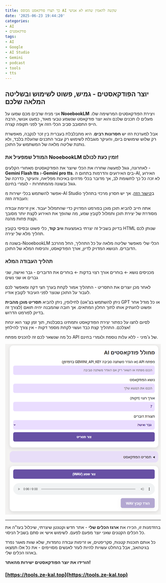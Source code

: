```yaml
---
title: כך תצרו פודקאסט מבוסס AI שקשה להאמין שהוא לא אנושי
date: '2025-06-23 19:44:20'
categories:
- AI
- פודקאסטים
tags:
- AI
- Google
- AI Studio
- Gemini
- podcast
- tools
- tts
---
```


## **יוצר הפודקאסטים - גמיש, פשוט לשימוש ובשליטה המלאה שלכם**

אני מניח שרבים מכם שמעו על **NooebookLM** ויצירת הפודקאסטים המרשימה שלו. מעלים לו תכנים שלכם והוא יוצר פודקאסט שנשמע טבעי מאוד, כמעט אנושי, הרבה הייפ התסובב סביב הכלי הזה אך לפני תקופה קצרה.

אבל למערכת הזו יש **חסרונות רבים**. היא מתבלבלת בעברית בין זכר לנקבה, מאפשרת רק שלוש שימושים ביום, והעיקר מוגבלת לשימוש רק עבור התכנים שהעלת בלבד, ולא נותנת שליטה מלאה של המשתמש על התוכן.

### המודל שמפעיל את NooebookLM זמין כעת לכולם!

לאחרונה, גוגל למעשה שחררו את הכלי שיוצר את הפודקאסטים מאחורי הקלעים - **Gemini Flash tts** ו-**Gemini pro tts**. בים האירועים והדרמות בתחום ה-AI, האירוע לא זכה כל כך לתשומת לב, אך מדובר בכלי מדהים באיכות מפליאה, והעיקר, כדרכה של גוגל ובשונה מהמתחרות - לגמרי בחינם.

אפשר להשתמש בכלי ישירות מ-AI Studio ב[קישור הזה](https://aistudio.google.com/generate-speech). אך יש חסרון מרכזי בתהליך העבודה הזה:

אתה חייב להביא תוכן מוכן בפורמט המדויק כדי שהתמלול יעבוד. אין זרימת עבודה מסודרת של יצירת תוכן ותמלול לקובץ שמע, מה שהופך את האירוע לקצת יותר מסובך וקצת פחות מהנה.

בדיוק בשביל זה יצרתי באמצעות **וויב קוד**, כלי פשוט ובסיסי בקובץ HTML שנותן לכם תהליך מלא של יצירה.

בשונה מ-NooebookLM הכלי שלי מאפשר שליטה מלאה על כל התהליך, החל מהרכב הדוברים. הנושא המדויק לדיון, אורך הפודקאסט, והניסוח המלא של התוכן.

### תהליך העבודה המלא

מכניסים נושא ← בוחרים אורך רצוי בדקות ← בוחרים את הדוברים - גבר ואישה, שני גברים או שני נשים
 
לאחר מכן יוצרים את התסריט - התהליך אמור לקחת בערך חצי דקה ומאפשר לכם לעבור על התוכן שנוצר לפני העיבוד לקובץ אודיו.

לחילופין, ניתן להביא **תסריט מוכן מהבית** (ניתן להשתמש בצ'אט GPT או כל מודל אחר לצורך זה) ופשוט להעתיק אותו לתוך החלון המתאים. אך חובה שהמבנה יהיה תואם בדיוק לפורמט הדרוש.

לסיום לחצו על כפתור יצירת הפודקאסט ותמתינו בסבלנות, תוך זמן קצר הוא ינחת אצלכם. התהליך קצת כבד ועשוי לקחת מספר דקות - אין צורך להילחץ!

כל מה שנשאר לכם זה להכניס מפתח API של ג'מיני - ללא עלות נוספת ולגמרי בחינם.

[![podcast-creator.png](/assets/images/podcast-creator.png)](https://tools.ze-kal.top) 

***


בהזדמנות זו, הכירו את **ארגז הכלים שלי** - אתר חדש וקטנטן שיצרתי, שיכלול בעז"ה את כל הכלים הקטנים שאני יוצר מפעם לפעם. לשימוש אישי או סתם בשביל הניסוי.

כל אותם תוכנות קטנות, סקריפטים, או זרימות עבודה נחמדות, שלא שוות מאגר נפרד בגיטהאב, אבל בהחלט עשויות להיות לעזר לאנשים מסויימים - את כל אלו תמצאו בארגז הכלים שלי.

**הורידו את יוצר הפודקאסטים ישירות מהאתר!**

### [https://tools.ze-kal.top](https://tools.ze-kal.top)
